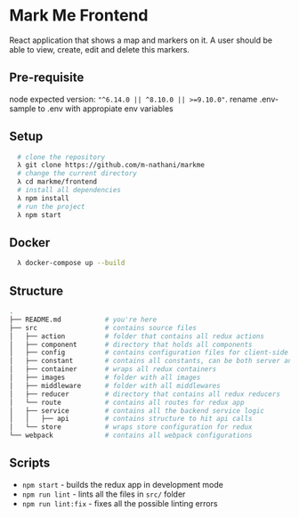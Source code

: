 # Mark Me Frontend
React application that shows a map and markers on it. A user should be able to view, create, edit and delete this markers.

## Pre-requisite
  node expected version: `"^6.14.0 || ^8.10.0 || >=9.10.0"`.
  rename .env-sample to .env with appropiate env variables

## Setup
```bash
  # clone the repository
  λ git clone https://github.com/m-nathani/markme
  # change the current directory
  λ cd markme/frontend
  # install all dependencies
  λ npm install
  # run the project
  λ npm start
```

## Docker
```bash
  λ docker-compose up --build
```

## Structure
```bash
.
├── README.md           # you're here
├── src                 # contains source files
│   ├── action          # folder that contains all redux actions
│   ├── component       # directory that holds all components
│   ├── config          # contains configuration files for client-side
│   ├── constant        # contains all constants, can be both server and client side
│   ├── container       # wraps all redux containers
│   ├── images          # folder with all images
│   ├── middleware      # folder with all middlewares
│   ├── reducer         # directory that contains all redux reducers
│   └── route           # contains all routes for redux app
│   ├── service         # contains all the backend service logic
│   │   ├── api         # contains structure to hit api calls
│   └── store           # wraps store configuration for redux
└── webpack             # contains all webpack configurations
```

## Scripts

- `npm start` - builds the redux app in development mode
- `npm run lint` - lints all the files in `src/` folder
- `npm run lint:fix` - fixes all the possible linting errors